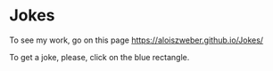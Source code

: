 # Jokes

To see my work, go on this page https://aloiszweber.github.io/Jokes/

To get a joke, please, click on the blue rectangle.
